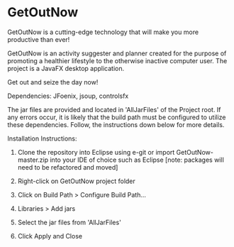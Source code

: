 # GetOutNow

GetOutNow is a cutting-edge technology that will make you more productive than ever! 

GetOutNow is an activity suggester and planner created for the purpose of promoting a healthier lifestyle to the otherwise inactive computer user. The project is a JavaFX desktop application.

Get out and seize the day now!

Dependencies: JFoenix, jsoup, controlsfx

The jar files are provided and located in 'AllJarFiles' of the Project root. If any errors occur, it is likely that the build path must be configured to utilize these dependencies. Follow, the instructions down below for more details. 

Installation Instructions:

1. Clone the repository into Eclipse using e-git or import GetOutNow-master.zip into your IDE of choice such as Eclipse [note: packages will need to be refactored and moved]

2. Right-click on GetOutNow project folder

3. Click on Build Path > Configure Build Path...

4. Libraries > Add jars

5. Select the jar files from 'AllJarFiles'

6. Click Apply and Close
